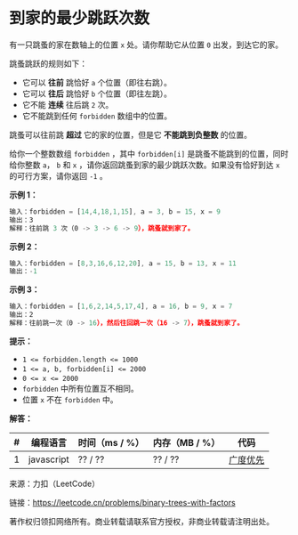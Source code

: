 # 到家的最少跳跃次数

有一只跳蚤的家在数轴上的位置 `x` 处。请你帮助它从位置 `0` 出发，到达它的家。

跳蚤跳跃的规则如下：

- 它可以 **往前** 跳恰好 `a` 个位置（即往右跳）。
- 它可以 **往后** 跳恰好 `b` 个位置（即往左跳）。
- 它不能 **连续** 往后跳 `2` 次。
- 它不能跳到任何 `forbidden` 数组中的位置。

跳蚤可以往前跳 **超过** 它的家的位置，但是它 **不能跳到负整数** 的位置。

给你一个整数数组 `forbidden` ，其中 `forbidden[i]` 是跳蚤不能跳到的位置，同时给你整数 `a`， `b` 和 `x` ，请你返回跳蚤到家的最少跳跃次数。如果没有恰好到达 `x` 的可行方案，请你返回 `-1` 。

**示例 1：**

``` javascript
输入：forbidden = [14,4,18,1,15], a = 3, b = 15, x = 9
输出：3
解释：往前跳 3 次（0 -> 3 -> 6 -> 9），跳蚤就到家了。
```

**示例 2：**

``` javascript
输入：forbidden = [8,3,16,6,12,20], a = 15, b = 13, x = 11
输出：-1
```

**示例 3：**

``` javascript
输入：forbidden = [1,6,2,14,5,17,4], a = 16, b = 9, x = 7
输出：2
解释：往前跳一次（0 -> 16），然后往回跳一次（16 -> 7），跳蚤就到家了。
```

**提示：**

- `1 <= forbidden.length <= 1000`
- `1 <= a, b, forbidden[i] <= 2000`
- `0 <= x <= 2000`
- `forbidden` 中所有位置互不相同。
- 位置 `x` 不在 `forbidden` 中。

**解答：**

**#**|**编程语言**|**时间（ms / %）**|**内存（MB / %）**|**代码**
--|--|--|--|--
1|javascript|?? / ??|?? / ??|[广度优先](./javascript/ac_v1.js)

来源：力扣（LeetCode）

链接：https://leetcode.cn/problems/binary-trees-with-factors

著作权归领扣网络所有。商业转载请联系官方授权，非商业转载请注明出处。
